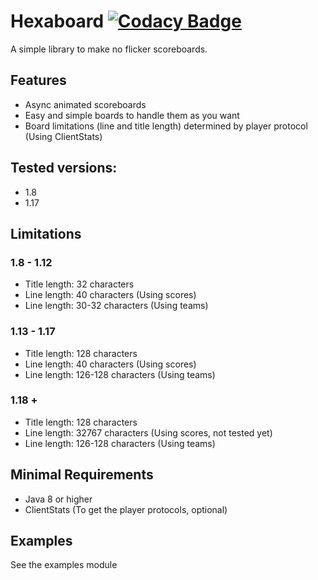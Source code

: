 # Hexaboard [![Codacy Badge](https://api.codacy.com/project/badge/Grade/d911e9f8f5e845549efb2c713208058a)](https://app.codacy.com/gh/Hexaway/Hexaboard?utm_source=github.com&utm_medium=referral&utm_content=Hexaway/Hexaboard&utm_campaign=Badge_Grade_Settings)

A simple library to make no flicker scoreboards.

## Features
  - Async animated scoreboards
  - Easy and simple boards to handle them as you want
  - Board limitations (line and title length) determined by player protocol (Using ClientStats)
## Tested versions:
  - 1.8
  - 1.17
## Limitations
### 1.8 - 1.12
  - Title length: 32 characters
  - Line length: 40 characters (Using scores)
  - Line length: 30-32 characters (Using teams)
### 1.13 - 1.17
  - Title length: 128 characters
  - Line length: 40 characters (Using scores)
  - Line length: 126-128 characters (Using teams)
### 1.18 +
  - Title length: 128 characters
  - Line length: 32767 characters (Using scores, not tested yet)
  - Line length: 126-128 characters (Using teams)
## Minimal Requirements
  - Java 8 or higher
  - ClientStats (To get the player protocols, optional)
## Examples 
See the examples module 
